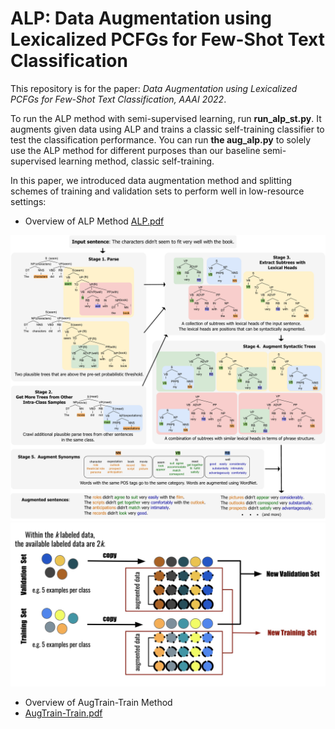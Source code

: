 # ALP: Data **A**ugmentation using **L**exicalized **P**CFGs for Few-Shot Text Classification

This repository is for the paper: _Data Augmentation using Lexicalized PCFGs for Few-Shot Text Classification, AAAI 2022_.

To run the ALP method with semi-supervised learning, run **run_alp_st.py**. It augments given data using ALP and trains a classic self-training classifier to test the classification performance. You can run **the aug_alp.py** to solely use the ALP method for different purposes than our baseline semi-supervised learning method, classic self-training.

In this paper, we introduced data augmentation method and splitting schemes of training and validation sets to perform well in low-resource settings:

- Overview of ALP Method
[ALP.pdf](https://github.com/hazelhkim/ALP/blob/main/ALP.pdf)
<img width="844" alt="ALP" src="ALP.pdf">
<img width="844" alt="augTrain-TrainM" src="AugTrain-Train.png">


- Overview of AugTrain-Train Method
- [AugTrain-Train.pdf](https://github.com/hazelhkim/ALP/files/8303034/AugTrain-Train.pdf)
